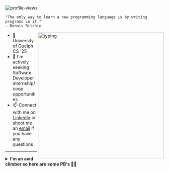 <img src="https://komarev.com/ghpvc/?username=ManeeshWije" alt="profile-views" />

```
"The only way to learn a new programming language is by writing programs in it."
- Dennis Ritchie
```

<img src="https://media.giphy.com/media/fXZmtuyPCbmPXpE0bE/giphy.gif" alt="typing" width="400px" align="right"/>

- 🌱 University of Guelph CS '25
- 🤔 I'm actively seeking Software Developer internship/coop opportunities
- 📫 Connect with me on [LinkedIn](https://www.linkedin.com/in/maneeshwije/) or shoot me an [email](mailto:m.mwije1@gmail.com) if you have any questions
<hr>

<details>
  <summary><b>I'm an avid climber so here are some PB's 🧗🏾</b></summary>

```
  Indoor Boulder Grade: V5 (6C+)
  Outdoor Boulder Grade: N/A (soon)
```

</details>
